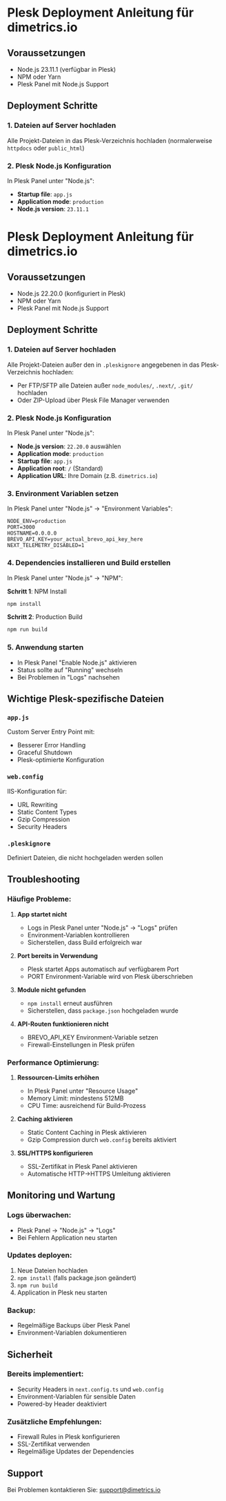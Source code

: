 # Plesk Deployment Anleitung für dimetrics.io

## Voraussetzungen
- Node.js 23.11.1 (verfügbar in Plesk)
- NPM oder Yarn
- Plesk Panel mit Node.js Support

## Deployment Schritte

### 1. Dateien auf Server hochladen
Alle Projekt-Dateien in das Plesk-Verzeichnis hochladen (normalerweise `httpdocs` oder `public_html`)

### 2. Plesk Node.js Konfiguration
In Plesk Panel unter "Node.js":
- **Startup file**: `app.js`
- **Application mode**: `production`
- **Node.js version**: `23.11.1`

# Plesk Deployment Anleitung für dimetrics.io

## Voraussetzungen
- Node.js 22.20.0 (konfiguriert in Plesk)
- NPM oder Yarn
- Plesk Panel mit Node.js Support

## Deployment Schritte

### 1. Dateien auf Server hochladen
Alle Projekt-Dateien außer den in `.pleskignore` angegebenen in das Plesk-Verzeichnis hochladen:
- Per FTP/SFTP alle Dateien außer `node_modules/`, `.next/`, `.git/` hochladen
- Oder ZIP-Upload über Plesk File Manager verwenden

### 2. Plesk Node.js Konfiguration
In Plesk Panel unter "Node.js":
- **Node.js version**: `22.20.0` auswählen
- **Application mode**: `production`
- **Startup file**: `app.js`
- **Application root**: `/` (Standard)
- **Application URL**: Ihre Domain (z.B. `dimetrics.io`)

### 3. Environment Variablen setzen
In Plesk Panel unter "Node.js" → "Environment Variables":
```
NODE_ENV=production
PORT=3000
HOSTNAME=0.0.0.0
BREVO_API_KEY=your_actual_brevo_api_key_here
NEXT_TELEMETRY_DISABLED=1
```

### 4. Dependencies installieren und Build erstellen
In Plesk Panel unter "Node.js" → "NPM":

**Schritt 1**: NPM Install
```bash
npm install
```

**Schritt 2**: Production Build
```bash
npm run build
```

### 5. Anwendung starten
- In Plesk Panel "Enable Node.js" aktivieren
- Status sollte auf "Running" wechseln
- Bei Problemen in "Logs" nachsehen

## Wichtige Plesk-spezifische Dateien

### `app.js`
Custom Server Entry Point mit:
- Besserer Error Handling
- Graceful Shutdown
- Plesk-optimierte Konfiguration

### `web.config`
IIS-Konfiguration für:
- URL Rewriting
- Static Content Types
- Gzip Compression
- Security Headers

### `.pleskignore`
Definiert Dateien, die nicht hochgeladen werden sollen

## Troubleshooting

### Häufige Probleme:

1. **App startet nicht**
   - Logs in Plesk Panel unter "Node.js" → "Logs" prüfen
   - Environment-Variablen kontrollieren
   - Sicherstellen, dass Build erfolgreich war

2. **Port bereits in Verwendung**
   - Plesk startet Apps automatisch auf verfügbarem Port
   - PORT Environment-Variable wird von Plesk überschrieben

3. **Module nicht gefunden**
   - `npm install` erneut ausführen
   - Sicherstellen, dass `package.json` hochgeladen wurde

4. **API-Routen funktionieren nicht**
   - BREVO_API_KEY Environment-Variable setzen
   - Firewall-Einstellungen in Plesk prüfen

### Performance Optimierung:

1. **Ressourcen-Limits erhöhen**
   - In Plesk Panel unter "Resource Usage"
   - Memory Limit: mindestens 512MB
   - CPU Time: ausreichend für Build-Prozess

2. **Caching aktivieren**
   - Static Content Caching in Plesk aktivieren
   - Gzip Compression durch `web.config` bereits aktiviert

3. **SSL/HTTPS konfigurieren**
   - SSL-Zertifikat in Plesk Panel aktivieren
   - Automatische HTTP→HTTPS Umleitung aktivieren

## Monitoring und Wartung

### Logs überwachen:
- Plesk Panel → "Node.js" → "Logs"
- Bei Fehlern Application neu starten

### Updates deployen:
1. Neue Dateien hochladen
2. `npm install` (falls package.json geändert)
3. `npm run build`
4. Application in Plesk neu starten

### Backup:
- Regelmäßige Backups über Plesk Panel
- Environment-Variablen dokumentieren

## Sicherheit

### Bereits implementiert:
- Security Headers in `next.config.ts` und `web.config`
- Environment-Variablen für sensible Daten
- Powered-by Header deaktiviert

### Zusätzliche Empfehlungen:
- Firewall Rules in Plesk konfigurieren
- SSL-Zertifikat verwenden
- Regelmäßige Updates der Dependencies

## Support
Bei Problemen kontaktieren Sie: support@dimetrics.io